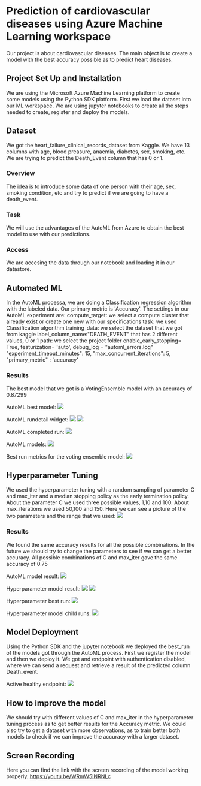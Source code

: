 # Prediction of cardiovascular diseases using Azure Machine Learning workspace

Our project is about cardiovascular diseases. 
The main object is to create a model with the best accuracy possible as to predict heart diseases.

## Project Set Up and Installation

We are using the Microsoft Azure Machine Learning platform to create some models using the Python SDK platform.
First we load the dataset into our ML workspace.
We are using jupyter notebooks to create all the steps needed to create, register and deploy the models.


## Dataset
We got the heart_failure_clinical_records_dataset from Kaggle.
We have 13 columns with age, blood preasure, anaemia, diabetes, sex, smoking, etc.
We are trying to predict the Death_Event column that has 0 or 1.

### Overview
The idea is to introduce some data of one person with their age, sex, smoking condition, etc and try to predict if we are going to have a death_event.

### Task
We will use the advantages of the AutoML from Azure to obtain the best model to use with our predictions.

### Access
We are accesing the data through our notebook and loading it in our datastore.

## Automated ML
In the AutoML processa, we are doing a Classification regression algorithm with the labeled data.
Our primary metric is 'Accuracy'.
The settings in our AutoML experiment are:
compute_target: we select a compute cluster that already exist or create one new with our specifications
task: we used Classification algorithm
training_data: we select the dataset that we got from kaggle
label_column_name:"DEATH_EVENT" that has 2 different values, 0 or 1
path: we select the project folder
enable_early_stopping= True, 
featurization= 'auto',
debug_log = "automl_errors.log"
"experiment_timeout_minutes": 15,
"max_concurrent_iterations": 5,
"primary_metric" : 'accuracy'

### Results
The best model that we got is a VotingEnsemble model with an accuracy of 0.87299

AutoML best model:
![](https://github.com/zaza107-1/project3default/blob/branch2/screenshots/autoML_bestmodel.jpg)


AutoML rundetail widget:
![](https://github.com/zaza107-1/project3default/blob/branch2/screenshots/autoMLrundetailwidget.jpg)
![](https://github.com/zaza107-1/project3default/blob/branch2/screenshots/autoMLrundetailwidget2.jpg)

AutoML completed run:
![](https://github.com/zaza107-1/project3default/blob/branch2/screenshots/auto_ML_completed2.jpg)

AutoML models:
![](https://github.com/zaza107-1/project3default/blob/branch2/screenshots/automlmodels.jpg)

Best run metrics for the voting ensemble model:
![](https://github.com/zaza107-1/project3default/blob/branch2/screenshots/bestautomlmetrics.jpg)


## Hyperparameter Tuning
We used the hyperparameter tuning with a random sampling of parameter C and max_iter and a median stopping policy as the early termination policy.
About the parameter C we used three possible values, 1,10 and 100.
About max_iterations we used 50,100 and 150.
Here we can see a picture of the two parameters and the range that we used:
![](https://github.com/zaza107-1/project3default/blob/branch2/screenshots/param_sampling.jpg) 

### Results
We found the same accuracy results for all the possible combinations. In the future we should try to change the parameters to see if we can get a better accuracy.
All possible combinations of C and max_iter gave the same accuracy of 0.75


AutoML model result:
![](https://github.com/zaza107-1/project3default/blob/branch2/screenshots/automlmodels.jpg)

Hyperparameter model result:
![](https://github.com/zaza107-1/project3default/blob/branch2/screenshots/hyperparameter.jpg)
![](https://github.com/zaza107-1/project3default/blob/branch2/screenshots/hyperparameter2.jpg)


Hyperparameter best run:
![](https://github.com/zaza107-1/project3default/blob/branch2/screenshots/hyperparameter_best_run.jpg)

Hyperparameter model child runs:
![](https://github.com/zaza107-1/project3default/blob/branch2/screenshots/hyperparameter_child_runs.jpg)

## Model Deployment
Using the Python SDK and the jupyter notebook we deployed the best_run of the models got through the AutoML process.
First we register the model and then we deploy it.
We got and endpoint with authentication disabled, where we can send a request and retrieve a result of the predicted column Death_event.

Active healthy endpoint:
![](https://github.com/zaza107-1/project3default/blob/branch2/screenshots/healthy_endpoint.jpg)

## How to improve the model
We should try with different values of C and max_iter in the hyperparameter tuning process as to get better results for the Accuracy metric.
We could also try to get a dataset with more observations, as to train better both models to check if we can improve the accuracy with a larger dataset.

## Screen Recording
Here you can find the link with the screen recording of the model working properly.
https://youtu.be/WRmW5INRNLc

